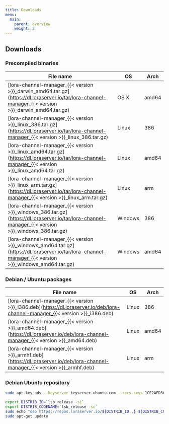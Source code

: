 ```yaml
---
title: Downloads
menu:
  main:
    parent: overview
    weight: 2
---
```


## Downloads

### Precompiled binaries

| File name                                                                                                                                           | OS      | Arch  |
| --------------------------------------------------------------------------------------------------------------------------------------------------- | ------- | ----- |
| [lora-channel-manager_{{< version >}}_darwin_amd64.tar.gz](https://dl.loraserver.io/tar/lora-channel-manager_{{< version >}}_darwin_amd64.tar.gz)   | OS X    | amd64 |
| [lora-channel-manager_{{< version >}}_linux_386.tar.gz](https://dl.loraserver.io/tar/lora-channel-manager_{{< version >}}_linux_386.tar.gz)         | Linux   | 386   |
| [lora-channel-manager_{{< version >}}_linux_amd64.tar.gz](https://dl.loraserver.io/tar/lora-channel-manager_{{< version >}}_linux_amd64.tar.gz)     | Linux   | amd64 |
| [lora-channel-manager_{{< version >}}_linux_arm.tar.gz](https://dl.loraserver.io/tar/lora-channel-manager_{{< version >}}_linux_arm.tar.gz)         | Linux   | arm   |
| [lora-channel-manager_{{< version >}}_windows_386.tar.gz](https://dl.loraserver.io/tar/lora-channel-manager_{{< version >}}_windows_386.tar.gz)     | Windows | 386   |
| [lora-channel-manager_{{< version >}}_windows_amd64.tar.gz](https://dl.loraserver.io/tar/lora-channel-manager_{{< version >}}_windows_amd64.tar.gz) | Windows | amd64 |

### Debian / Ubuntu packages

| File name                                                                                                                     | OS      | Arch  |
| ------------------------------------------------------------------------------------------------------------------------------| ------- | ----- |
| [lora-channel-manager_{{< version >}}_i386.deb](https://dl.loraserver.io/deb/lora-channel-manager_{{< version >}}_i386.deb)   | Linux   | 386   |
| [lora-channel-manager_{{< version >}}_amd64.deb](https://dl.loraserver.io/deb/lora-channel-manager_{{< version >}}_amd64.deb) | Linux   | amd64 |
| [lora-channel-manager_{{< version >}}_armhf.deb](https://dl.loraserver.io/deb/lora-channel-manager_{{< version >}}_armhf.deb) | Linux   | arm   |

### Debian Ubuntu repository

```bash
sudo apt-key adv --keyserver keyserver.ubuntu.com --recv-keys 1CE2AFD36DBCCA00

export DISTRIB_ID=`lsb_release -si`
export DISTRIB_CODENAME=`lsb_release -sc`
sudo echo "deb https://repos.loraserver.io/${DISTRIB_ID,,} ${DISTRIB_CODENAME} testing" | sudo tee /etc/apt/sources.list.d/loraserver.list
sudo apt-get update
```
